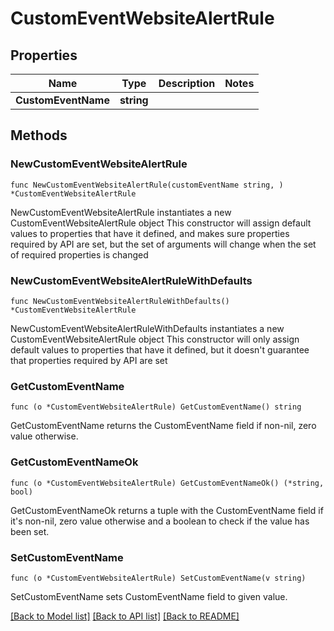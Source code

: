 # CustomEventWebsiteAlertRule

## Properties

Name | Type | Description | Notes
------------ | ------------- | ------------- | -------------
**CustomEventName** | **string** |  | 

## Methods

### NewCustomEventWebsiteAlertRule

`func NewCustomEventWebsiteAlertRule(customEventName string, ) *CustomEventWebsiteAlertRule`

NewCustomEventWebsiteAlertRule instantiates a new CustomEventWebsiteAlertRule object
This constructor will assign default values to properties that have it defined,
and makes sure properties required by API are set, but the set of arguments
will change when the set of required properties is changed

### NewCustomEventWebsiteAlertRuleWithDefaults

`func NewCustomEventWebsiteAlertRuleWithDefaults() *CustomEventWebsiteAlertRule`

NewCustomEventWebsiteAlertRuleWithDefaults instantiates a new CustomEventWebsiteAlertRule object
This constructor will only assign default values to properties that have it defined,
but it doesn't guarantee that properties required by API are set

### GetCustomEventName

`func (o *CustomEventWebsiteAlertRule) GetCustomEventName() string`

GetCustomEventName returns the CustomEventName field if non-nil, zero value otherwise.

### GetCustomEventNameOk

`func (o *CustomEventWebsiteAlertRule) GetCustomEventNameOk() (*string, bool)`

GetCustomEventNameOk returns a tuple with the CustomEventName field if it's non-nil, zero value otherwise
and a boolean to check if the value has been set.

### SetCustomEventName

`func (o *CustomEventWebsiteAlertRule) SetCustomEventName(v string)`

SetCustomEventName sets CustomEventName field to given value.



[[Back to Model list]](../README.md#documentation-for-models) [[Back to API list]](../README.md#documentation-for-api-endpoints) [[Back to README]](../README.md)


